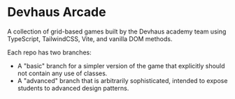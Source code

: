 # Devhaus Arcade
A collection of grid-based games built by the Devhaus academy team using TypeScript, TailwindCSS, Vite, and vanilla DOM methods.

Each repo has two branches:
- A "basic" branch for a simpler version of the game that explicitly should not contain any use of classes.
- A "advanced" branch that is arbitrarily sophisticated, intended to expose students to advanced design patterns.
